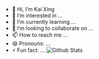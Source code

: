 - 👋 Hi, I’m Kai Xing
- 👀 I’m interested in ...
- 🌱 I’m currently learning ...
- 💞️ I’m looking to collaborate on ...
- 📫 How to reach me ...
- 😄 Pronouns: ...
- ⚡ Fun fact: ...
![Github Stats](https://github-readme-stats.vercel.app/api?username=Kai-Xing&show_icons=true&theme=dark&count_private=true)

<!---
Kai-Xing/Kai-Xing is a ✨ special ✨ repository because its `README.md` (this file) appears on your GitHub profile.
You can click the Preview link to take a look at your changes.
--->
